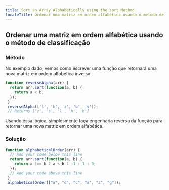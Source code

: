 ```yaml
---
title: Sort an Array Alphabetically using the sort Method
localeTitle: Ordenar uma matriz em ordem alfabética usando o método de classificação
---
```

## Ordenar uma matriz em ordem alfabética usando o método de classificação

### Método

No exemplo dado, vemos como escrever uma função que retornará uma nova matriz em ordem alfabética inversa.

```javascript
function reverseAlpha(arr) {
  return arr.sort(function(a, b) {
    return a < b;
  });
 }
 reverseAlpha(['l', 'h', 'z', 'b', 's']);
 // Returns ['z', 's', 'l', 'h', 'b']
```

Usando essa lógica, simplesmente faça engenharia reversa da função para retornar uma nova matriz em ordem alfabética.

### Solução

```javascript
function alphabeticalOrder(arr) {
  // Add your code below this line
  return arr.sort(function(a, b) {
    return a !== b ? a < b ? -1 : 1 : 0;
  });
  // Add your code above this line
 }
 alphabeticalOrder(["a", "d", "c", "a", "z", "g"]);
```
